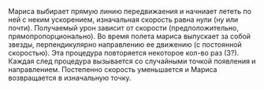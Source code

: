 Мариса выбирает прямую линию передвижаения и начниает лететь по ней с неким ускорением, изначальная скорость равна нули (ну или почти). Получаемый урон зависит от скорости (предположительно, прямопропорционально). Во время полета мариса выпускает за собой звезды, перпендикулярно направлению ее движению (с постоянной скоростью).
Эта процедура повторяется некоторое кол-во раз (3?). Каждая след процедура вызывается со случайными точкой появления и направлением. Постепенно скорость уменьшается и Мариса возвращается в изначальную точку.